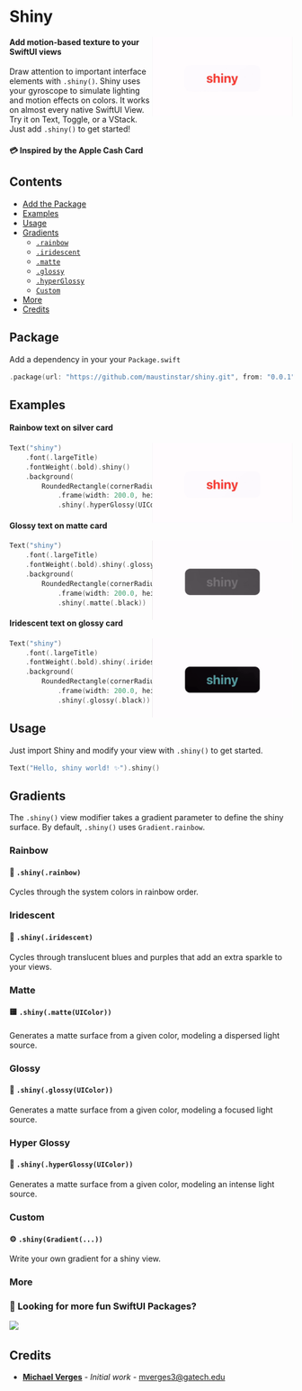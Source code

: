 # Shiny

<img src=Images/shiny-rainbow.gif width=250 align="right" />

#### Add motion-based texture to your SwiftUI views

Draw attention to important interface elements with `.shiny()`. Shiny uses your gyroscope to simulate lighting and motion effects on colors. It works on almost every native SwiftUI View. Try it on Text, Toggle, or a VStack. Just add `.shiny()` to get started! 

#### 💳 Inspired by the Apple Cash Card

## Contents

- [Add the Package](#package)
- [Examples](#examples)
- [Usage](#usage)
- [Gradients](#gradients)
    - [`.rainbow`](#rainbow)
    - [`.iridescent`](#iridescent)
    - [`.matte`](#matte)
    - [`.glossy`](#glossy)
    - [`.hyperGlossy`](#hyper-glossy)
    - [`Custom`](#custom)
- [More](#more)
- [Credits](#credits)

## Package

Add a dependency in your your `Package.swift`

```swift
.package(url: "https://github.com/maustinstar/shiny.git", from: "0.0.1"),
```

## Examples

#### Rainbow text on silver card

<img src=Images/shiny-rainbow.gif width=250 align="right" />

```swift
Text("shiny")
    .font(.largeTitle)
    .fontWeight(.bold).shiny()
    .background(
        RoundedRectangle(cornerRadius: 14.0)
            .frame(width: 200.0, height: 70.0)
            .shiny(.hyperGlossy(UIColor.systemGray5)))
```

#### Glossy text on matte card

<img src=Images/shiny-black.gif width=250 align="right" />

```swift
Text("shiny")
    .font(.largeTitle)
    .fontWeight(.bold).shiny(.glossy(.black))
    .background(
        RoundedRectangle(cornerRadius: 14.0)
            .frame(width: 200.0, height: 70.0)
            .shiny(.matte(.black))
```

#### Iridescent text on glossy card

<img src=Images/shiny-iridescent.gif width=250 align="right" />

```swift
Text("shiny")
    .font(.largeTitle)
    .fontWeight(.bold).shiny(.iridescent)
    .background(
        RoundedRectangle(cornerRadius: 14.0)
            .frame(width: 200.0, height: 70.0)
            .shiny(.glossy(.black))
```

## Usage

Just import Shiny and modify your view with `.shiny()` to get started.

```swift
Text("Hello, shiny world! ✨").shiny()
```

## Gradients

The `.shiny()` view modifier takes a gradient parameter to define the shiny surface. By default, `.shiny()` uses `Gradient.rainbow`.

### Rainbow

#### 🌈 `.shiny(.rainbow)`

Cycles through the system colors in rainbow order.

### Iridescent

#### 💎 `.shiny(.iridescent)`

Cycles through translucent blues and purples that add an extra sparkle to your views.

### Matte

#### 🟨 `.shiny(.matte(UIColor))`

Generates a matte surface from a given color, modeling a dispersed light source.

### Glossy

#### 🔵 `.shiny(.glossy(UIColor))`

Generates a matte surface from a given color, modeling a focused light source.

### Hyper Glossy

#### 🔦 `.shiny(.hyperGlossy(UIColor))`

Generates a matte surface from a given color, modeling an intense light source.

### Custom

#### ⚙️ `.shiny(Gradient(...))`

Write your own gradient for a shiny view.

### More

### 🚀 Looking for more fun SwiftUI Packages?

<a href="https://github.com/maustinstar/swiftui-drawer">
  <img src="https://github-readme-stats.vercel.app/api/pin/?username=maustinstar&repo=swiftui-drawer" height=150 />
</a>

## Credits

* [**Michael Verges**](https://github.com/maustinstar) - *Initial work* - mverges3@gatech.edu



